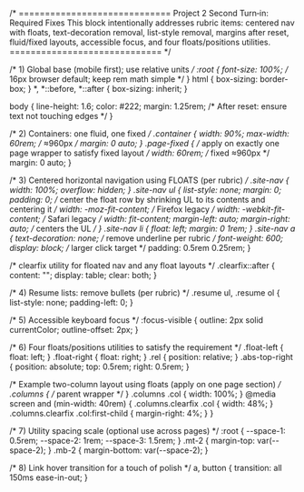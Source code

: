 /* =============================
   Project 2 Second Turn‑in: Required Fixes
   This block intentionally addresses rubric items: centered nav with floats,
   text-decoration removal, list-style removal, margins after reset, fluid/fixed
   layouts, accessible focus, and four floats/positions utilities.
   ============================= */

/* 1) Global base (mobile first); use relative units */
:root {
  font-size: 100%; /* 16px browser default; keep rem math simple */
}
html { box-sizing: border-box; }
*, *::before, *::after { box-sizing: inherit; }

body {
  line-height: 1.6;
  color: #222;
  margin: 1.25rem; /* After reset: ensure text not touching edges */
}

/* 2) Containers: one fluid, one fixed */
.container {
  width: 90%;
  max-width: 60rem; /* ≈960px */
  margin: 0 auto;
}
.page-fixed { /* apply on exactly one page wrapper to satisfy fixed layout */
  width: 60rem; /* fixed ≈960px */
  margin: 0 auto;
}

/* 3) Centered horizontal navigation using FLOATS (per rubric) */
.site-nav { width: 100%; overflow: hidden; }
.site-nav ul {
  list-style: none;
  margin: 0; padding: 0;
  /* center the float row by shrinking UL to its contents and centering it */
  width: -moz-fit-content; /* Firefox legacy */
  width: -webkit-fit-content; /* Safari legacy */
  width: fit-content;
  margin-left: auto; margin-right: auto; /* centers the UL */
}
.site-nav li { float: left; margin: 0 1rem; }
.site-nav a {
  text-decoration: none; /* remove underline per rubric */
  font-weight: 600;
  display: block; /* larger click target */
  padding: 0.5rem 0.25rem;
}

/* clearfix utility for floated nav and any float layouts */
.clearfix::after { content: ""; display: table; clear: both; }

/* 4) Resume lists: remove bullets (per rubric) */
.resume ul, .resume ol { list-style: none; padding-left: 0; }

/* 5) Accessible keyboard focus */
:focus-visible { outline: 2px solid currentColor; outline-offset: 2px; }

/* 6) Four floats/positions utilities to satisfy the requirement */
.float-left { float: left; }
.float-right { float: right; }
.rel { position: relative; }
.abs-top-right { position: absolute; top: 0.5rem; right: 0.5rem; }

/* Example two-column layout using floats (apply on one page section) */
.columns { /* parent wrapper */ }
.columns .col { width: 100%; }
@media screen and (min-width: 40rem) {
  .columns.clearfix .col { width: 48%; }
  .columns.clearfix .col:first-child { margin-right: 4%; }
}

/* 7) Utility spacing scale (optional use across pages) */
:root { --space-1: 0.5rem; --space-2: 1rem; --space-3: 1.5rem; }
.mt-2 { margin-top: var(--space-2); }
.mb-2 { margin-bottom: var(--space-2); }

/* 8) Link hover transition for a touch of polish */
 a, button { transition: all 150ms ease-in-out; }

